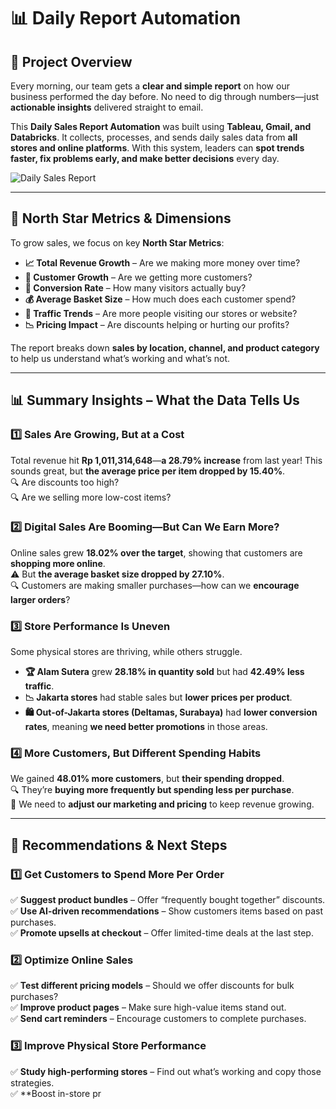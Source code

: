 # 📊 Daily Report Automation  

## 🚀 Project Overview  
Every morning, our team gets a **clear and simple report** on how our business performed the day before. No need to dig through numbers—just **actionable insights** delivered straight to email.  

This **Daily Sales Report Automation** was built using **Tableau, Gmail, and Databricks**. It collects, processes, and sends daily sales data from **all stores and online platforms**. With this system, leaders can **spot trends faster, fix problems early, and make better decisions** every day.  

![Daily Sales Report](https://drive.google.com/uc?id=1_Y87Ohcomf_W5lg4syJ5uUVzH0r7tSb6)  

---

## 📌 North Star Metrics & Dimensions  

To grow sales, we focus on key **North Star Metrics**:  

- **📈 Total Revenue Growth** – Are we making more money over time?  
- **👥 Customer Growth** – Are we getting more customers?  
- **🛒 Conversion Rate** – How many visitors actually buy?  
- **💰 Average Basket Size** – How much does each customer spend?  
- **🚦 Traffic Trends** – Are more people visiting our stores or website?  
- **📉 Pricing Impact** – Are discounts helping or hurting our profits?  

The report breaks down **sales by location, channel, and product category** to help us understand what’s working and what’s not.  

---

## 📊 Summary Insights – What the Data Tells Us  

### **1️⃣ Sales Are Growing, But at a Cost**  
Total revenue hit **Rp 1,011,314,648**—**a 28.79% increase** from last year! This sounds great, but **the average price per item dropped by 15.40%**.  
🔍 Are discounts too high?  
🔍 Are we selling more low-cost items?  

### **2️⃣ Digital Sales Are Booming—But Can We Earn More?**  
Online sales grew **18.02% over the target**, showing that customers are **shopping more online**.  
⚠️ But **the average basket size dropped by 27.10%**.  
🔍 Customers are making smaller purchases—how can we **encourage larger orders**?  

### **3️⃣ Store Performance Is Uneven**  
Some physical stores are thriving, while others struggle.  
- **🏆 Alam Sutera** grew **28.18% in quantity sold** but had **42.49% less traffic**.  
- **📉 Jakarta stores** had stable sales but **lower prices per product**.  
- **🛍️ Out-of-Jakarta stores (Deltamas, Surabaya)** had **lower conversion rates**, meaning **we need better promotions** in those areas.  

### **4️⃣ More Customers, But Different Spending Habits**  
We gained **48.01% more customers**, but **their spending dropped**.  
🔍 They’re **buying more frequently but spending less per purchase**.  
📢 We need to **adjust our marketing and pricing** to keep revenue growing.  

---

## 📌 Recommendations & Next Steps  

### **1️⃣ Get Customers to Spend More Per Order**  
✅ **Suggest product bundles** – Offer “frequently bought together” discounts.  
✅ **Use AI-driven recommendations** – Show customers items based on past purchases.  
✅ **Promote upsells at checkout** – Offer limited-time deals at the last step.  

### **2️⃣ Optimize Online Sales**  
✅ **Test different pricing models** – Should we offer discounts for bulk purchases?  
✅ **Improve product pages** – Make sure high-value items stand out.  
✅ **Send cart reminders** – Encourage customers to complete purchases.  

### **3️⃣ Improve Physical Store Performance**  
✅ **Study high-performing stores** – Find out what’s working and copy those strategies.  
✅ **Boost in-store pr
